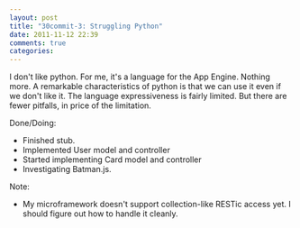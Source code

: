 ```yaml
---
layout: post
title: "30commit-3: Struggling Python"
date: 2011-11-12 22:39
comments: true
categories: 
---
```


I don't like python. For me, it's a language for the App Engine. Nothing more.
A remarkable characteristics of python is that we can use it even if we don't like it.
The language expressiveness is fairly limited. But there are fewer pitfalls, in price of the limitation.


Done/Doing:

 * Finished stub. 
 * Implemented User model and controller
 * Started implementing Card model and controller
 * Investigating Batman.js.

Note:

 * My microframework doesn't support collection-like RESTic access yet. I should figure out how to handle it cleanly.
